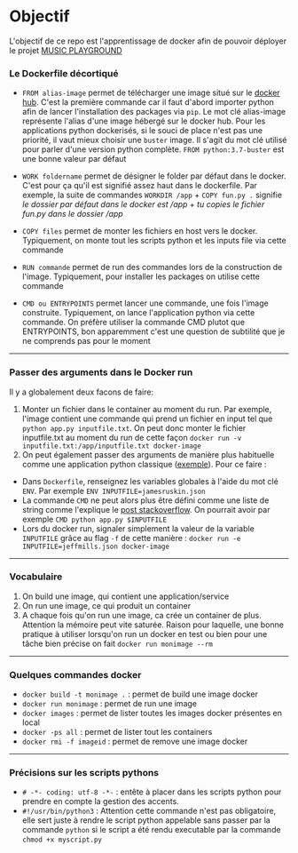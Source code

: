 # Objectif 

L'objectif de ce repo est l'apprentissage de docker afin de pouvoir déployer le projet [MUSIC PLAYGROUND](https://github.com/hansglick/music_playground)




### Le Dockerfile décortiqué

 * `FROM alias-image` permet de télécharger une image situé sur le [docker hub](https://hub.docker.com/search?q=&type=image). C'est la première commande car il faut d'abord importer python afin de lancer l'installation des packages via `pip`. Le mot clé alias-image représente l'alias d'une image hébergé sur le docker hub. Pour les applications python dockerisés, si le souci de place n'est pas une priorité, il vaut mieux choisir une `buster` image. Il s'agit du mot clé utilisé pour parler d'une version python complète. `FROM python:3.7-buster`  est une bonne valeur par défaut

 * `WORK foldername` permet de désigner le folder par défaut dans le docker. C'est pour ça qu'il est signifié assez haut dans le dockerfile. Par exemple, la suite de commandes `WORKDIR /app` + `COPY fun.py .` signifie *le dossier par défaut dans le docker est /app* + *tu copies le fichier fun.py dans le dossier /app*

 * `COPY files` permet de monter les fichiers en host vers le docker. Typiquement, on monte tout les scripts python et les inputs file via cette commande

 * `RUN commande` permet de run des commandes lors de la construction de l'image. Typiquement, pour installer les packages on utilise cette commande

 * `CMD ou ENTRYPOINTS` permet lancer une commande, une fois l'image construite. Typiquement, on lance l'application python via cette commande. On préfère utiliser la commande CMD plutot que ENTRYPOINTS, bon apparemment c'est une question de subtilité que je ne comprends pas pour le moment

***

### Passer des arguments dans le Docker run

Il y a globalement deux facons de faire:
 1. Monter un fichier dans le container au moment du run. Par exemple, l'image contient une commande qui prend un fichier en input tel que `python app.py inputfile.txt`. On peut donc monter le fichier inputfile.txt au moment du run de cette façon `docker run -v inputfile.txt:/app/inputfile.txt docker-image`
 2. On peut également passer des arguments de manière plus habituelle comme une application python classique ([exemple](https://github.com/hansglick/docker_learning/tree/master/discography_w_arguments)). Pour ce faire :
  * Dans `Dockerfile`, renseignez les variables globales à l'aide du mot clé `ENV`. Par exemple `ENV INPUTFILE=jamesruskin.json`
  * La commande `CMD` ne peut alors plus être défini comme une liste de string comme l'explique le [post stackoverflow](https://stackoverflow.com/questions/40454470/how-can-i-use-a-variable-inside-a-dockerfile-cmd). On pourrait avoir par exemple `CMD python app.py $INPUTFILE`
  * Lors du docker run, signaler simplement la valeur de la variable `INPUTFILE` grâce au flag `-f` de cette manière : `docker run -e INPUTFILE=jeffmills.json docker-image` 

***

### Vocabulaire

 1. On build une image, qui contient une application/service
 2. On run une image, ce qui produit un container
 3. A chaque fois qu'on run une image, ca crée un container de plus. Attention la mémoire peut vite saturée. Raison pour laquelle, une bonne pratique à utiliser lorsqu'on run un docker en test ou bien pour une tâche bien précise on fait `docker run monimage --rm`

***

### Quelques commandes docker

 * `docker build -t monimage .` : permet de build une image docker
 * `docker run monimage` : permet de run une image
 * `docker images` : permet de lister toutes les images docker présentes en local
 * `docker -ps all` : permet de lister tout les containers
 * `docker rmi -f imageid` : permet de remove une image docker

***

### Précisions sur les scripts pythons
 
 * `# -*- coding: utf-8 -*-` : entête à placer dans les scripts python pour prendre en compte la gestion des accents.
 * `#!/usr/bin/python3` : Attention cette commande n'est pas obligatoire, elle sert juste à rendre le script python appelable sans passer par la commande `python` si le script a été rendu executable par la commande `chmod +x myscript.py`





